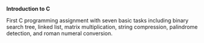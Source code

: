 <b>Introduction to C</b>

First C programming assignment with seven basic tasks including binary search tree, linked list, matrix multiplication, string compression, palindrome detection, and roman numeral conversion.
